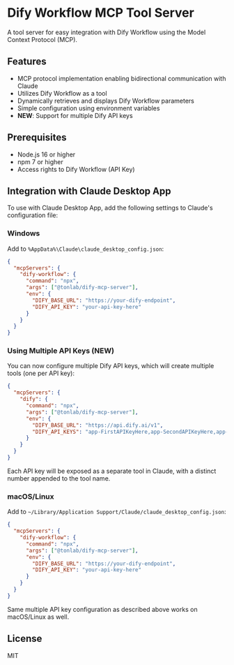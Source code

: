 # Dify Workflow MCP Tool Server

A tool server for easy integration with Dify Workflow using the Model Context Protocol (MCP).

## Features

- MCP protocol implementation enabling bidirectional communication with Claude
- Utilizes Dify Workflow as a tool
- Dynamically retrieves and displays Dify Workflow parameters
- Simple configuration using environment variables
- **NEW**: Support for multiple Dify API keys

## Prerequisites

- Node.js 16 or higher
- npm 7 or higher
- Access rights to Dify Workflow (API Key)

## Integration with Claude Desktop App

To use with Claude Desktop App, add the following settings to Claude's configuration file:

### Windows

Add to `%AppData%\Claude\claude_desktop_config.json`:

```json
{
  "mcpServers": {
    "dify-workflow": {
      "command": "npx",
      "args": ["@tonlab/dify-mcp-server"],
      "env": {
        "DIFY_BASE_URL": "https://your-dify-endpoint",
        "DIFY_API_KEY": "your-api-key-here"
      }
    }
  }
}
```

### Using Multiple API Keys (NEW)

You can now configure multiple Dify API keys, which will create multiple tools (one per API key):

```json
{
  "mcpServers": {
    "dify": {
      "command": "npx",
      "args": ["@tonlab/dify-mcp-server"],
      "env": {
        "DIFY_BASE_URL": "https://api.dify.ai/v1",
        "DIFY_API_KEYS": "app-FirstAPIKeyHere,app-SecondAPIKeyHere,app-ThirdAPIKeyHere"
      }
    }
  }
}
```

Each API key will be exposed as a separate tool in Claude, with a distinct number appended to the tool name.

### macOS/Linux

Add to `~/Library/Application Support/Claude/claude_desktop_config.json`:

```json
{
  "mcpServers": {
    "dify-workflow": {
      "command": "npx",
      "args": ["@tonlab/dify-mcp-server"],
      "env": {
        "DIFY_BASE_URL": "https://your-dify-endpoint",
        "DIFY_API_KEY": "your-api-key-here"
      }
    }
  }
}
```

Same multiple API key configuration as described above works on macOS/Linux as well.

## License
MIT
